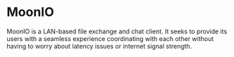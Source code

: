 <h1>MoonIO</h1>
<p>MoonIO is a LAN-based file exchange and chat client. It seeks to provide its users with a seamless experience
coordinating with each other without having to worry about latency issues or internet signal strength.</p>